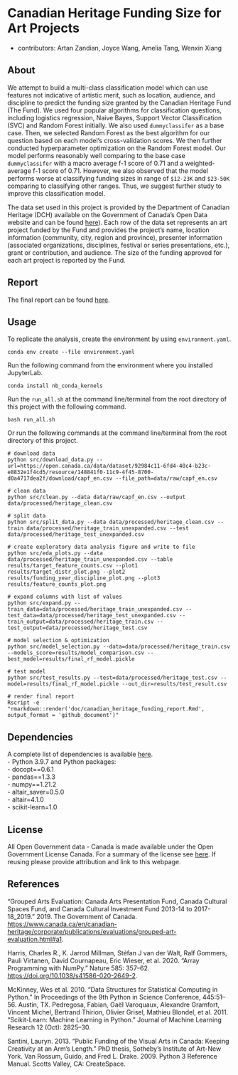 
# Canadian Heritage Funding Size for Art Projects

-   contributors: Artan Zandian, Joyce Wang, Amelia Tang, Wenxin Xiang

## About

We attempt to build a multi-class classification model which can use
features not indicative of artistic merit, such as location, audience,
and discipline to predict the funding size granted by the Canadian
Heritage Fund (The Fund). We used four popular algorithms for
classification questions, including logistics regression, Naive Bayes,
Support Vector Classification (SVC) and Random Forest initially. We
also used `dummyclassifer` as a base case. Then, we selected Random
Forest as the best algorithm for our question based on each model’s
cross-validation scores. We then further conducted hyperparameter
optimization on the Random Forest model. Our model performs reasonably
well comparing to the base case `dummyclassifer` with a macro average
f-1 score of 0.71 and a weighted-average f-1 score of 0.71. However, we
also observed that the model performs worse at classifying funding sizes
in range of `$12-23K` and `$23-50K` comparing to classifying other ranges. Thus, we suggest further study to
improve this classification model.

The data set used in this project is provided by the Department of
Canadian Heritage (DCH) available on the Government of Canada’s Open
Data website and can be found
[here](https://open.canada.ca/data/en/dataset/92984c11-6fd4-40c4-b23c-e8832e1f4cd5)).
Each row of the data set represents an art project funded by the Fund
and provides the project’s name, location information (community, city,
region and province), presenter information (associated organizations,
disciplines, festival or series presentations, etc.), grant or
contribution, and audience. The size of the funding approved for each
art project is reported by the Fund.

## Report

The final report can be found
[here](https://github.com/UBC-MDS/canadian_heritage_funding/blob/main/doc/canadian_heritage_funding_report.html).

## Usage

To replicate the analysis, create the environment by using
`environment.yaml`.

`conda env create --file environment.yaml`

Run the following command from the environment where you installed
JupyterLab.

`conda install nb_conda_kernels`

Run the `run_all.sh` at the command line/terminal from the root
directory of this project with the following command.

`bash run_all.sh`

Or run the following commands at the command line/terminal from the root
directory of this project.

    # download data
    python src/download_data.py --url=https://open.canada.ca/data/dataset/92984c11-6fd4-40c4-b23c-e8832e1f4cd5/resource/148841f0-11c9-4f45-8700-d0a4717dea2f/download/capf_en.csv --file_path=data/raw/capf_en.csv

    # clean data
    python src/clean.py --data data/raw/capf_en.csv --output data/processed/heritage_clean.csv

    # split data
    python src/split_data.py --data data/processed/heritage_clean.csv --train data/processed/heritage_train_unexpanded.csv --test data/processed/heritage_test_unexpanded.csv

    # create exploratory data analysis figure and write to file 
    python src/eda_plots.py --data data/processed/heritage_train_unexpanded.csv --table results/target_feature_counts.csv --plot1 results/target_distr_plot.png --plot2 results/funding_year_discipline_plot.png --plot3 results/feature_counts_plot.png

    # expand columns with list of values
    python src/expand.py --train_data=data/processed/heritage_train_unexpanded.csv --test_data=data/processed/heritage_test_unexpanded.csv --train_output=data/processed/heritage_train.csv --test_output=data/processed/heritage_test.csv

    # model selection & optimization
    python src/model_selection.py --data=data/processed/heritage_train.csv --models_score=results/model_comparison.csv --best_model=results/final_rf_model.pickle

    # test model
    python src/test_results.py --test=data/processed/heritage_test.csv --model=results/final_rf_model.pickle --out_dir=results/test_result.csv

    # render final report
    Rscript -e "rmarkdown::render('doc/canadian_heritage_funding_report.Rmd', output_format = 'github_document')"

## Dependencies

A complete list of dependencies is available
[here](https://github.com/UBC-MDS/canadian_heritage_funding/blob/main/environment.yaml).
<br>- Python 3.9.7 and Python packages: <br>- docopt==0.6.1 <br>-
pandas==1.3.3 <br>- numpy==1.21.2 <br>- altair_saver=0.5.0 <br>-
altair=4.1.0 <br>- scikit-learn=1.0

## License

All Open Government data - Canada is made available under the Open
Government License Canada. For a summary of the license see
[here](https://github.com/UBC-MDS/canadian_heritage_funding/blob/main/LICENSE.md).
If reusing please provide attribution and link to this webpage.

## References
“Grouped Arts Evaluation: Canada Arts Presentation Fund, Canada Cultural Spaces Fund, and Canada Cultural Investment Fund 2013-14 to 2017-18_2019.” 2019. The Government of Canada. https://www.canada.ca/en/canadian-heritage/corporate/publications/evaluations/grouped-art-evaluation.html#a1.

Harris, Charles R., K. Jarrod Millman, Stéfan J van der Walt, Ralf Gommers, Pauli Virtanen, David Cournapeau, Eric Wieser, et al. 2020. “Array Programming with NumPy.” Nature 585: 357–62. https://doi.org/10.1038/s41586-020-2649-2.

McKinney, Wes et al. 2010. “Data Structures for Statistical Computing in Python.” In Proceedings of the 9th Python in Science Conference, 445:51–56. Austin, TX.
Pedregosa, Fabian, Gaël Varoquaux, Alexandre Gramfort, Vincent Michel, Bertrand Thirion, Olivier Grisel, Mathieu Blondel, et al. 2011. “Scikit-Learn: Machine Learning in Python.” 
Journal of Machine Learning Research 12 (Oct): 2825–30.

Santini, Lauryn. 2013. “Public Funding of the Visual Arts in Canada: Keeping Creativity at an Arm’s Length.” PhD thesis, Sotheby’s Institute of Art-New York.
Van Rossum, Guido, and Fred L. Drake. 2009. Python 3 Reference Manual. Scotts Valley, CA: CreateSpace.
